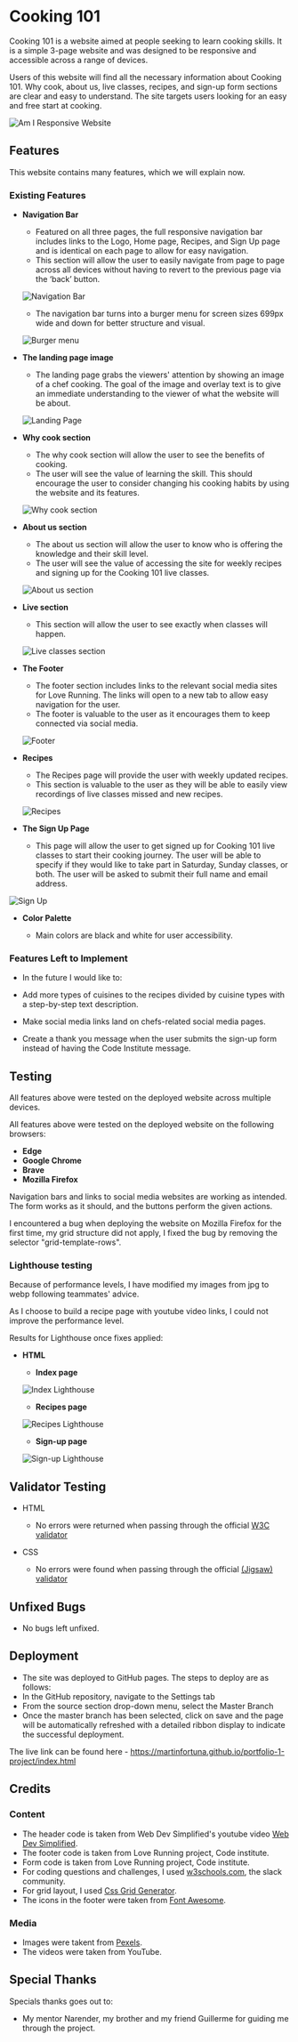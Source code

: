 # Cooking 101

Cooking 101 is a website aimed at people seeking to learn cooking skills. It is a simple 3-page website and was designed to be responsive and accessible across a range of devices.

Users of this website will find all the necessary information about Cooking 101. 
Why cook, about us, live classes, recipes, and sign-up form sections are clear and easy to understand.
The site targets users looking for an easy and free start at cooking.

![Am I Responsive Website](readme/feature-screenshots/responsivness.png)

## Features

This website contains many features, which we will explain now.

### Existing Features

- __Navigation Bar__

  - Featured on all three pages, the full responsive navigation bar includes links to the Logo, Home page, Recipes, and Sign Up page and is identical on each page to allow for easy navigation.
  - This section will allow the user to easily navigate from page to page across all devices without having to revert to the previous page via the ‘back’ button. 

  ![Navigation Bar](readme/feature-screenshots/navigation-bar.png)
  
  - The navigation bar turns into a burger menu for screen sizes 699px wide and down for better structure and visual.

  ![Burger menu](readme/feature-screenshots/burger-menu.png)
  
- __The landing page image__

  - The landing page grabs the viewers' attention by showing an image of a chef cooking. The goal of the image and overlay text is to give an immediate understanding to the viewer of what the website will be about.

  ![Landing Page](readme/feature-screenshots/landing-page.png)

- __Why cook section__

  - The why cook section will allow the user to see the benefits of cooking. 
  - The user will see the value of learning the skill. This should encourage the user to consider changing his cooking habits by using the website and its features. 

  ![Why cook section](readme/feature-screenshots/why-cook.png)

- __About us section__

  - The about us section will allow the user to know who is offering the knowledge and their skill level. 
  - The user will see the value of accessing the site for weekly recipes and signing up for the Cooking 101 live classes.

  ![About us section](readme/feature-screenshots/about-us.png)

- __Live section__

  - This section will allow the user to see exactly when classes will happen. 
   
  ![Live classes section](readme/feature-screenshots/live-classes.png)

- __The Footer__ 

  - The footer section includes links to the relevant social media sites for Love Running. The links will open to a new tab to allow easy navigation for the user. 
  - The footer is valuable to the user as it encourages them to keep connected via social media.

  ![Footer](readme/feature-screenshots/footer.png)

- __Recipes__ 

  - The Recipes page will provide the user with weekly updated recipes. 
  - This section is valuable to the user as they will be able to easily view recordings of live classes missed and new recipes.

  ![Recipes](readme/feature-screenshots/recipes.png)

- __The Sign Up Page__

  - This page will allow the user to get signed up for Cooking 101 live classes to start their cooking journey. The user will be able to specify if they would like to take part in Saturday, Sunday classes, or both. The user will be asked to submit their full name and email address. 

![Sign Up](readme/feature-screenshots/sign-up.png)

- __Color Palette__

  - Main colors are black and white for user accessibility.

### Features Left to Implement

- In the future I would like to:

- Add more types of cuisines to the recipes divided by cuisine types with a step-by-step text description.
- Make social media links land on chefs-related social media pages.
- Create a thank you message when the user submits the sign-up form instead of having the Code Institute message.

## Testing 

All features above were tested on the deployed website across multiple devices. 

All features above were tested on the deployed website on the following browsers:

- __Edge__
- __Google Chrome__
- __Brave__
- __Mozilla Firefox__

Navigation bars and links to social media websites are working as intended. The form works as it should, and the buttons perform the given actions. 

I encountered a bug when deploying the website on Mozilla Firefox for the first time, my grid structure did not apply, I fixed the bug by removing the selector "grid-template-rows".

### Lighthouse testing

Because of performance levels, I have modified my images from jpg to webp following teammates' advice.

As I choose to build a recipe page with youtube video links, I could not improve the performance level.

Results for Lighthouse once fixes applied:

- __HTML__

    - __Index page__

    ![Index Lighthouse](readme/lighthouse-testing/index-lighthouse.png)

    - __Recipes page__

    ![Recipes Lighthouse](readme/lighthouse-testing/recipes-lighthouse.png)

    - __Sign-up page__

    ![Sign-up Lighthouse](readme/lighthouse-testing/sign-up-lighthouse.png)

## Validator Testing 
 
- HTML
  - No errors were returned when passing through the official [W3C validator](https://validator.w3.org/nu/?doc=https%3A%2F%2Fmartinfortuna.github.io%2Fportfolio-1-project%2Findex.html)

- CSS
  - No errors were found when passing through the official [(Jigsaw) validator](https://jigsaw.w3.org/css-validator/validator?uri=https%3A%2F%2Fmartinfortuna.github.io%2Fportfolio-1-project%2Findex.html&profile=css3svg&usermedium=all&warning=1&vextwarning=&lang=en)

## Unfixed Bugs

- No bugs left unfixed.

## Deployment

 - The site was deployed to GitHub pages. The steps to deploy are as follows: 
 - In the GitHub repository, navigate to the Settings tab 
 - From the source section drop-down menu, select the Master Branch
 - Once the master branch has been selected, click on save and the page will be automatically refreshed with a detailed ribbon display to indicate the successful deployment. 

The live link can be found here - https://martinfortuna.github.io/portfolio-1-project/index.html

## __Credits__

### Content

- The header code is taken from Web Dev Simplified's youtube video [Web Dev Simplified](https://www.youtube.com/watch?v=At4B7A4GOPgs).
- The footer code is taken from Love Running project, Code institute.
- Form code is taken from Love Running project, Code institute.
- For coding questions and challenges, I used [w3schools.com](https://www.w3schools.com/), the slack community.
- For grid layout, I used [Css Grid Generator](https://cssgrid-generator.netlify.app/).
- The icons in the footer were taken from [Font Awesome](https://fontawesome.com/).

### Media

- Images were takent from [Pexels](https://www.pexels.com/).
- The videos were taken from YouTube.

## __Special Thanks__
Specials thanks goes out to:
- My mentor Narender, my brother and my friend Guillerme for guiding me through the project.





